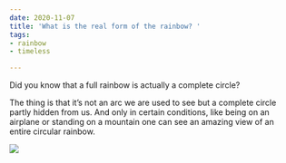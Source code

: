 ```yaml
---
date: 2020-11-07
title: 'What is the real form of the rainbow? '
tags:
- rainbow
- timeless

---
```

Did you know that a full rainbow is actually a complete circle?  
  
The thing is that it’s not an arc we are used to see but a complete circle partly hidden from us. And only in certain conditions, like being on an airplane or standing on a mountain one can see an amazing view of an entire circular rainbow.

![](/images/rainbow_n.png)